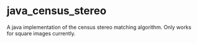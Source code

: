 java_census_stereo
==================

A java implementation of the census stereo matching algorithm.  Only works for square images currently.
